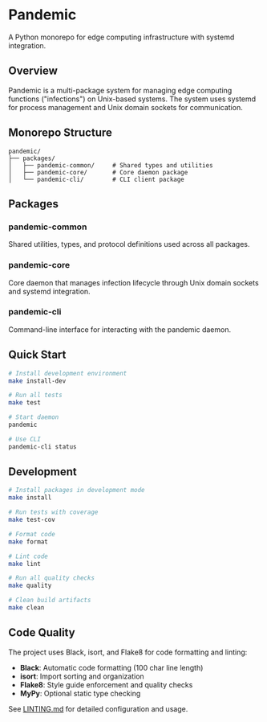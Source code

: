 # Pandemic

A Python monorepo for edge computing infrastructure with systemd integration.

## Overview

Pandemic is a multi-package system for managing edge computing functions ("infections") on Unix-based systems. The system uses systemd for process management and Unix domain sockets for communication.

## Monorepo Structure

```
pandemic/
├── packages/
│   ├── pandemic-common/     # Shared types and utilities
│   ├── pandemic-core/       # Core daemon package  
│   └── pandemic-cli/        # CLI client package
```

## Packages

### pandemic-common
Shared utilities, types, and protocol definitions used across all packages.

### pandemic-core  
Core daemon that manages infection lifecycle through Unix domain sockets and systemd integration.

### pandemic-cli
Command-line interface for interacting with the pandemic daemon.

## Quick Start

```bash
# Install development environment
make install-dev

# Run all tests
make test

# Start daemon
pandemic

# Use CLI
pandemic-cli status
```

## Development

```bash
# Install packages in development mode
make install

# Run tests with coverage
make test-cov

# Format code
make format

# Lint code
make lint

# Run all quality checks
make quality

# Clean build artifacts
make clean
```

## Code Quality

The project uses Black, isort, and Flake8 for code formatting and linting:

- **Black**: Automatic code formatting (100 char line length)
- **isort**: Import sorting and organization  
- **Flake8**: Style guide enforcement and quality checks
- **MyPy**: Optional static type checking

See [LINTING.md](LINTING.md) for detailed configuration and usage.